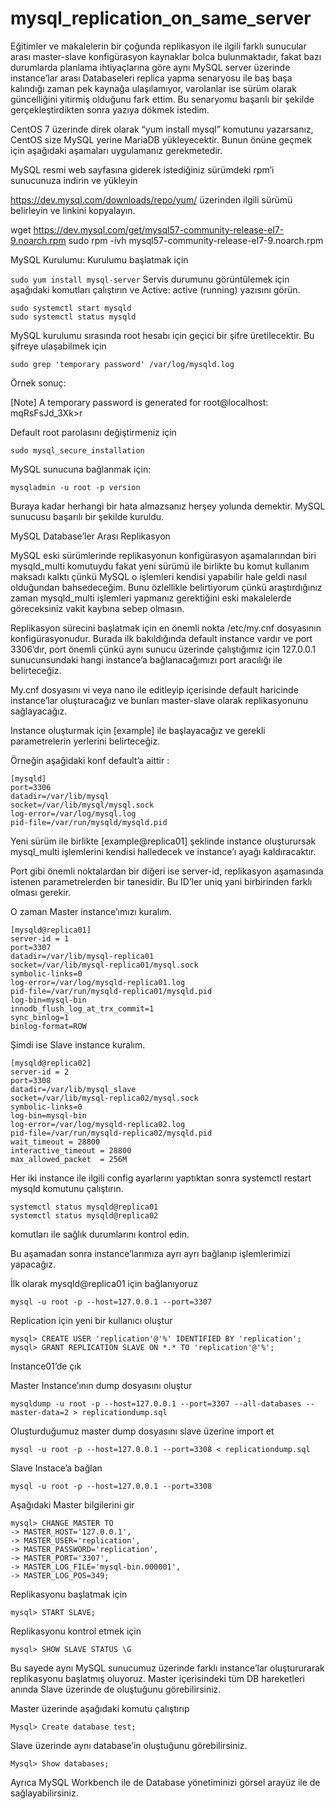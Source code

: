 # mysql_replication_on_same_server

Eğitimler ve makalelerin bir çoğunda replikasyon ile ilgili farklı sunucular arası master-slave konfigürasyon kaynaklar bolca bulunmaktadır, fakat bazı durumlarda planlama ihtiyaçlarına göre aynı MySQL server üzerinde instance’lar arası Databaseleri replica yapma senaryosu ile baş başa kalındığı zaman pek kaynağa ulaşılamıyor, varolanlar ise sürüm olarak güncelliğini yitirmiş olduğunu fark ettim. Bu senaryomu başarılı bir şekilde gerçekleştirdikten sonra yazıya dökmek istedim.

CentOS 7 üzerinde direk olarak “yum install mysql” komutunu yazarsanız, CentOS size MySQL yerine MariaDB yükleyecektir. Bunun önüne geçmek için aşağıdaki aşamaları uygulamanız gerekmetedir.

MySQL resmi web sayfasına giderek istediğiniz sürümdeki rpm’i sunucunuza indirin ve yükleyin

https://dev.mysql.com/downloads/repo/yum/ üzerinden ilgili sürümü belirleyin ve linkini kopyalayın.

wget https://dev.mysql.com/get/mysql57-community-release-el7-9.noarch.rpm
sudo rpm -ivh mysql57-community-release-el7-9.noarch.rpm


MySQL Kurulumu:
Kurulumu başlatmak için

```sudo yum install mysql-server```
Servis durumunu görüntülemek için aşağıdaki komutları çalıştırın ve Active: active (running) yazısını görün.

```
sudo systemctl start mysqld
sudo systemctl status mysqld
```

MySQL kurulumu sırasında root hesabı için geçici bir şifre üretilecektir. Bu şifreye ulaşabilmek için
```
sudo grep 'temporary password' /var/log/mysqld.log
```

Örnek sonuç:

[Note] A temporary password is generated for root@localhost: mqRsFsJd_3Xk>r


Default root parolasını değiştirmeniz için
```
sudo mysql_secure_installation
```

MySQL sunucuna bağlanmak için:
```
mysqladmin -u root -p version
```

Buraya kadar herhangi bir hata almazsanız herşey yolunda demektir. MySQL sunucusu başarılı bir şekilde kuruldu.


MySQL Database’ler Arası Replikasyon

MySQL eski sürümlerinde replikasyonun konfigürasyon aşamalarından biri mysqld_multi komutuydu fakat yeni sürümü ile birlikte bu komut kullanım maksadı kalktı çünkü MySQL o işlemleri kendisi yapabilir hale geldi nasıl olduğundan bahsedeceğim. Bunu özlellikle belirtiyorum çünkü araştırdığınız zaman mysqld_multi işlemleri yapmanız gerektiğini eski makalelerde göreceksiniz vakit kaybına sebep olmasın.


Replikasyon sürecini başlatmak için en önemli nokta /etc/my.cnf dosyasının konfigürasyonudur. Burada ilk bakıldığında default instance vardır ve port 3306’dır, port önemli çünkü aynı sunucu üzerinde çalıştığımız için 127.0.0.1 sunucunsundaki hangi instance’a bağlanacağımızı port aracılığı ile belirteceğiz.

My.cnf dosyasını vi veya nano ile editleyip içerisinde default haricinde instance’lar oluşturacağız ve bunları master-slave olarak replikasyonunu sağlayacağız.

Instance oluşturmak için [example] ile başlayacağız ve gerekli parametrelerin yerlerini belirteceğiz.

Örneğin aşağidaki konf default’a aittir :

```
[mysqld]
port=3306
datadir=/var/lib/mysql
socket=/var/lib/mysql/mysql.sock
log-error=/var/log/mysql.log
pid-file=/var/run/mysqld/mysqld.pid
```

Yeni sürüm ile birlikte [example@replica01] şeklinde instance oluşturursak mysql_multi işlemlerini kendisi halledecek ve instance’ı ayağı kaldıracaktır.

Port gibi önemli noktalardan bir diğeri ise server-id, replikasyon aşamasında istenen parametrelerden bir tanesidir. Bu ID’ler uniq yani birbirinden farklı olması gerekir.

O zaman Master instance’ımızı kuralım.

```
[mysqld@replica01]
server-id = 1
port=3307
datadir=/var/lib/mysql-replica01
socket=/var/lib/mysql-replica01/mysql.sock
symbolic-links=0
log-error=/var/log/mysqld-replica01.log
pid-file=/var/run/mysqld-replica01/mysqld.pid
log-bin=mysql-bin
innodb_flush_log_at_trx_commit=1
sync_binlog=1
binlog-format=ROW
```

Şimdi ise Slave instance kuralım.

```
[mysqld@replica02]
server-id = 2
port=3308
datadir=/var/lib/mysql_slave
socket=/var/lib/mysql-replica02/mysql.sock
symbolic-links=0
log-bin=mysql-bin
log-error=/var/log/mysqld-replica02.log
pid-file=/var/run/mysqld-replica02/mysqld.pid
wait_timeout = 28800
interactive_timeout = 28800
max_allowed_packet  = 256M
```

Her iki instance ile ilgili config ayarlarını yaptıktan sonra systemctl restart mysqld komutunu çalıştırın.

```
systemctl status mysqld@replica01
systemctl status mysqld@replica02
```

komutları ile sağlık durumlarını kontrol edin.

Bu aşamadan sonra instance’larımıza ayrı ayrı bağlanıp işlemlerimizi yapacağız.

İlk olarak mysqld@replica01 için bağlanıyoruz
```
mysql -u root -p --host=127.0.0.1 --port=3307
```

Replication için yeni bir kullanıcı oluştur

```
mysql> CREATE USER 'replication'@'%' IDENTIFIED BY 'replication';
mysql> GRANT REPLICATION SLAVE ON *.* TO 'replication'@'%';
```

Instance01’de çık

Master Instance’ının dump dosyasını oluştur

```
mysqldump -u root -p --host=127.0.0.1 --port=3307 --all-databases --master-data=2 > replicationdump.sql
```

Oluşturduğumuz master dump dosyasını slave üzerine import et

```
mysql -u root -p --host=127.0.0.1 --port=3308 < replicationdump.sql
```

Slave Instace’a bağlan

```
mysql -u root -p --host=127.0.0.1 --port=3308
```

Aşağıdaki Master bilgilerini gir

```
mysql> CHANGE MASTER TO
-> MASTER_HOST='127.0.0.1',
-> MASTER_USER='replication',
-> MASTER_PASSWORD='replication',
-> MASTER_PORT='3307',
-> MASTER_LOG_FILE='mysql-bin.000001',
-> MASTER_LOG_POS=349;
```

Replikasyonu başlatmak için

```
mysql> START SLAVE;
```

Replikasyonu kontrol etmek için

```
mysql> SHOW SLAVE STATUS \G
```

Bu sayede aynı MySQL sunucumuz üzerinde farklı instance’lar oluştururarak replikasyonu başlatmış oluyoruz. Master içerisindeki tüm DB hareketleri anında Slave üzerinde de oluştuğunu görebilirsiniz.

Master üzerinde aşağıdaki komutu çalıştırıp

```
Mysql> Create database test;
```

Slave üzerinde aynı database’in oluştuğunu görebilirsiniz.

```
Mysql> Show databases;
```

Ayrıca MySQL Workbench ile de Database yönetiminizi görsel arayüz ile de sağlayabilirsiniz.
